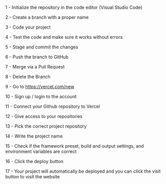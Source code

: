 1 -  Initialize the repository in the code editor (Visual Studio Code)

2 - Create a branch with a proper name

3 - Code your project

4 - Test the code and make sure it works without errors

5 - Stage and commit the changes

6 - Push the branch to GitHub

7 - Merge via a Pull Request

8 - Delete the Branch

9 - Go to https://vercel.com/new

10 - Sign up / login to the account

11 - Connect your Github repository to Vercel 

12 - Give access to your repositories

13 - Pick the correct project repository

14 - Write the project name

15 - Check if the framework preset, build and output settings, and environment variables are correct 

16 - Click the deploy button

17 - Your project will automatically be deployed and you can click the visit button to visit the website
